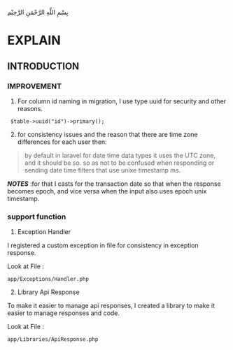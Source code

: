 ِبِسْمِ اللَّهِ الرَّحْمَنِ الرَّحِيْم
# EXPLAIN

## INTRODUCTION
### IMPROVEMENT
1. For column id naming in migration, I use type uuid for security and other reasons.
```
 $table->uuid("id")->primary();
 ```
 2. for consistency issues and the reason that there are time zone differences for each user then: 
 >by default in laravel for date time data types it uses the UTC zone, and it should be so.
so as not to be confused when responding or sending date time filters that use unixe timestamp ms.

**_NOTES_** :for that I casts for the transaction date so that when the response becomes epoch, and vice versa when the input also uses epoch unix timestamp.

### support function
1. Exception Handler

I registered a custom exception in file for consistency in exception response.

Look at File : 
```
app/Exceptions/Handler.php
```

2. Library Api Response

To make it easier to manage api responses, I created a library to make it easier to manage responses and code.

Look at File 
: 
```
app/Libraries/ApiResponse.php
